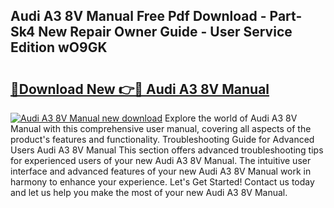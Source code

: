 ## Audi A3 8V Manual Free Pdf Download - Part-Sk4 New Repair Owner Guide - User Service Edition wO9GK

# <h2><a href="http://cf24243.oget.top/?id=Audi+A3+8V+Manual">🔗Download New 👉🔴 Audi A3 8V Manual</a></h2>

[![Audi A3 8V Manual new download](https://i.imgur.com/5g1atiW.png)](http://cf24243.oget.top/?id=Audi+A3+8V+Manual)
Explore the world of Audi A3 8V Manual with this comprehensive user manual, covering all aspects of the product's features and functionality. Troubleshooting Guide for Advanced Users Audi A3 8V Manual This section offers advanced troubleshooting tips for experienced users of your new Audi A3 8V Manual. The intuitive user interface and advanced features of your new Audi A3 8V Manual work in harmony to enhance your experience. Let's Get Started! Contact us today and let us help you make the most of your new Audi A3 8V Manual.
